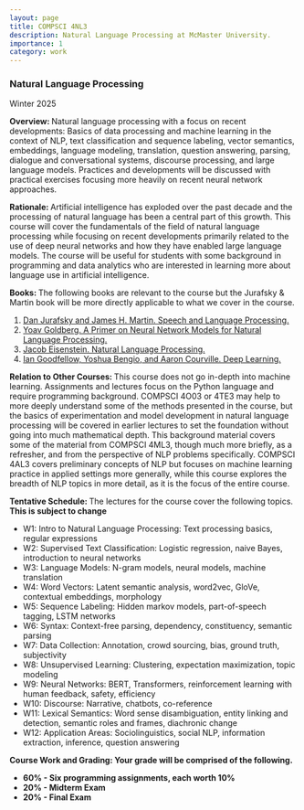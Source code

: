```yaml
---
layout: page
title: COMPSCI 4NL3
description: Natural Language Processing at McMaster University.
importance: 1
category: work
---
```


<h3>Natural Language Processing</h3>
Winter 2025

<p><b>Overview: </b> Natural language processing with a focus on recent developments: Basics of data processing and machine learning in the context of NLP, text classification and sequence labeling, vector semantics, embeddings, language modeling, translation, question answering, parsing, dialogue and conversational systems, discourse processing, and large language models. Practices and developments will be discussed with practical exercises focusing more heavily on recent neural network approaches.</p>

<p><b>Rationale: </b> Artificial intelligence has exploded over the past decade and the processing of natural language has been a central part of this growth. This course will cover the fundamentals of the field of natural language processing while focusing on recent developments primarily related to the use of deep neural networks and how they have enabled large language models. The course will be useful for students with some background in programming and data analytics who are interested in learning more about language use in artificial intelligence.<p>

<p><b>Books: </b> The following books are relevant to the course but the Jurafsky &amp; Martin book will be more directly applicable to what we cover in the course.
<ol>
<li><a href="https://web.stanford.edu/~jurafsky/slp3/">Dan Jurafsky and James H. Martin. Speech and Language Processing.</a></li>
<li><a href="https://arxiv.org/pdf/1510.00726">Yoav Goldberg. A Primer on Neural Network Models for Natural Language Processing.</a></li>
<li><a href="https://csunibo.github.io/natural-language-processing/books/eisenstein-natural-language-processing.pdf">Jacob Eisenstein. Natural Language Processing.</a></li>
<li><a href="https://www.deeplearningbook.org/">Ian Goodfellow, Yoshua Bengio, and Aaron Courville. Deep Learning.</a></li>
</ol>

<p><b>Relation to Other Courses: </b> This course does not go in-depth into machine learning. Assignments and lectures focus on the Python language and require programming background. COMPSCI 4O03 or 4TE3 may help to more deeply understand some of the methods presented in the course, but the basics of experimentation and model development in natural language processing will be covered in earlier lectures to set the foundation without going into much mathematical depth. This background material covers some of the material from COMPSCI 4ML3, though much more briefly, as a refresher, and from the perspective of NLP problems specifically. COMPSCI 4AL3 covers preliminary concepts of NLP but focuses on machine learning practice in applied settings more generally, while this course explores the breadth of NLP topics in more detail, as it is the focus of the entire course.</p>

<p><b>Tentative Schedule: </b> The lectures for the course cover the following topics. <b> This is subject to change </b></p>
<ul>
<li>W1: Intro to Natural Language Processing: Text processing basics, regular expressions</li>
<li>W2: Supervised Text Classification: Logistic regression, naive Bayes, introduction to neural networks</li>
<li>W3: Language Models: N-gram models, neural models, machine translation</li>
<li>W4: Word Vectors: Latent semantic analysis, word2vec, GloVe, contextual embeddings, morphology</li>
<li>W5: Sequence Labeling: Hidden markov models, part-of-speech tagging, LSTM networks</li>
<li>W6: Syntax: Context-free parsing, dependency, constituency, semantic parsing</li>
<li>W7: Data Collection: Annotation, crowd sourcing, bias, ground truth, subjectivity</li>
<li>W8: Unsupervised Learning: Clustering, expectation maximization, topic modeling</li>
<li>W9: Neural Networks: BERT, Transformers, reinforcement learning with human feedback, safety, efficiency</li>
<li>W10: Discourse: Narrative, chatbots, co-reference</li>
<li>W11: Lexical Semantics: Word sense disambiguation, entity linking and detection, semantic roles and frames, diachronic change</li>
<li>W12: Application Areas: Sociolinguistics, social NLP, information extraction, inference, question answering</li>
</ul>

<p><b>Course Work and Grading: <b> Your grade will be comprised of the following.</p>
<ul>
<li>60% - Six programming assignments, each worth 10%</li>
<li>20% - Midterm Exam</li>
<li>20% - Final Exam</li>
</ul>